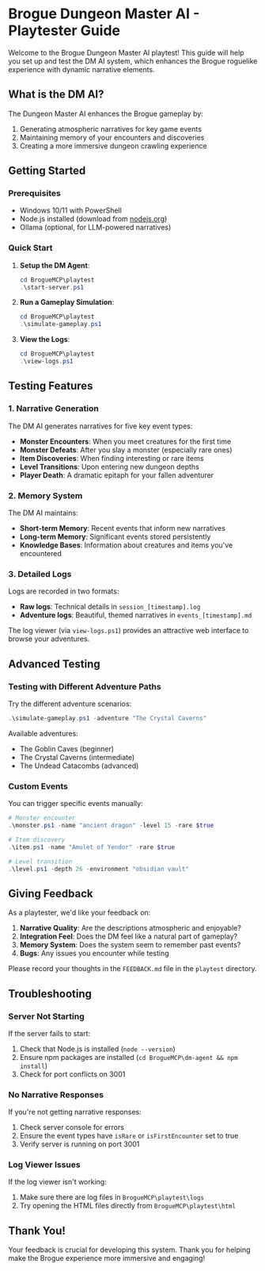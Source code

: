# Brogue Dungeon Master AI - Playtester Guide

Welcome to the Brogue Dungeon Master AI playtest! This guide will help you set up and test the DM AI system, which enhances the Brogue roguelike experience with dynamic narrative elements.

## What is the DM AI?

The Dungeon Master AI enhances the Brogue gameplay by:

1. Generating atmospheric narratives for key game events
2. Maintaining memory of your encounters and discoveries
3. Creating a more immersive dungeon crawling experience

## Getting Started

### Prerequisites

- Windows 10/11 with PowerShell
- Node.js installed (download from [nodejs.org](https://nodejs.org/))
- Ollama (optional, for LLM-powered narratives)

### Quick Start

1. **Setup the DM Agent**:
   ```powershell
   cd BrogueMCP\playtest
   .\start-server.ps1
   ```

2. **Run a Gameplay Simulation**:
   ```powershell
   cd BrogueMCP\playtest
   .\simulate-gameplay.ps1
   ```

3. **View the Logs**:
   ```powershell
   cd BrogueMCP\playtest
   .\view-logs.ps1
   ```

## Testing Features

### 1. Narrative Generation

The DM AI generates narratives for five key event types:

- **Monster Encounters**: When you meet creatures for the first time
- **Monster Defeats**: After you slay a monster (especially rare ones)
- **Item Discoveries**: When finding interesting or rare items
- **Level Transitions**: Upon entering new dungeon depths
- **Player Death**: A dramatic epitaph for your fallen adventurer

### 2. Memory System

The DM AI maintains:

- **Short-term Memory**: Recent events that inform new narratives
- **Long-term Memory**: Significant events stored persistently
- **Knowledge Bases**: Information about creatures and items you've encountered

### 3. Detailed Logs

Logs are recorded in two formats:

- **Raw logs**: Technical details in `session_[timestamp].log`
- **Adventure logs**: Beautiful, themed narratives in `events_[timestamp].md`

The log viewer (via `view-logs.ps1`) provides an attractive web interface to browse your adventures.

## Advanced Testing

### Testing with Different Adventure Paths

Try the different adventure scenarios:

```powershell
.\simulate-gameplay.ps1 -adventure "The Crystal Caverns"
```

Available adventures:
- The Goblin Caves (beginner)
- The Crystal Caverns (intermediate)
- The Undead Catacombs (advanced)

### Custom Events

You can trigger specific events manually:

```powershell
# Monster encounter
.\monster.ps1 -name "ancient dragon" -level 15 -rare $true

# Item discovery
.\item.ps1 -name "Amulet of Yendor" -rare $true

# Level transition
.\level.ps1 -depth 26 -environment "obsidian vault"
```

## Giving Feedback

As a playtester, we'd like your feedback on:

1. **Narrative Quality**: Are the descriptions atmospheric and enjoyable?
2. **Integration Feel**: Does the DM feel like a natural part of gameplay?
3. **Memory System**: Does the system seem to remember past events?
4. **Bugs**: Any issues you encounter while testing

Please record your thoughts in the `FEEDBACK.md` file in the `playtest` directory.

## Troubleshooting

### Server Not Starting

If the server fails to start:

1. Check that Node.js is installed (`node --version`)
2. Ensure npm packages are installed (`cd BrogueMCP\dm-agent && npm install`)
3. Check for port conflicts on 3001

### No Narrative Responses

If you're not getting narrative responses:

1. Check server console for errors
2. Ensure the event types have `isRare` or `isFirstEncounter` set to true
3. Verify server is running on port 3001

### Log Viewer Issues

If the log viewer isn't working:

1. Make sure there are log files in `BrogueMCP\playtest\logs`
2. Try opening the HTML files directly from `BrogueMCP\playtest\html`

## Thank You!

Your feedback is crucial for developing this system. Thank you for helping make the Brogue experience more immersive and engaging! 